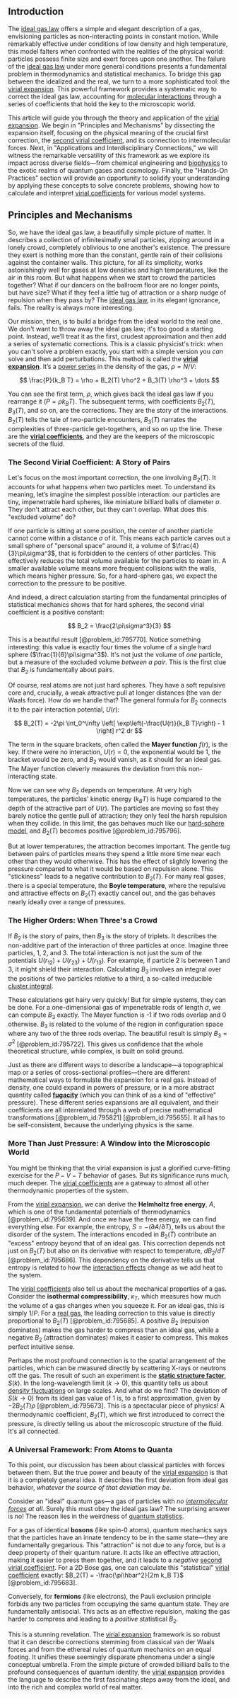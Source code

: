 ## Introduction
The [ideal gas law](@article_id:146263) offers a simple and elegant description of a gas, envisioning particles as non-interacting points in constant motion. While remarkably effective under conditions of low density and high temperature, this model falters when confronted with the realities of the physical world: particles possess finite size and exert forces upon one another. The failure of the [ideal gas law](@article_id:146263) under more general conditions presents a fundamental problem in thermodynamics and statistical mechanics. To bridge this gap between the idealized and the real, we turn to a more sophisticated tool: the [virial expansion](@article_id:144348). This powerful framework provides a systematic way to correct the ideal gas law, accounting for [molecular interactions](@article_id:263273) through a series of coefficients that hold the key to the microscopic world.

This article will guide you through the theory and application of the [virial expansion](@article_id:144348). We begin in "Principles and Mechanisms" by dissecting the expansion itself, focusing on the physical meaning of the crucial first correction, the [second virial coefficient](@article_id:141270), and its connection to intermolecular forces. Next, in "Applications and Interdisciplinary Connections," we will witness the remarkable versatility of this framework as we explore its impact across diverse fields—from chemical engineering and [biophysics](@article_id:154444) to the exotic realms of quantum gases and cosmology. Finally, the "Hands-On Practices" section will provide an opportunity to solidify your understanding by applying these concepts to solve concrete problems, showing how to calculate and interpret [virial coefficients](@article_id:146193) for various model systems.

## Principles and Mechanisms

So, we have the ideal gas law, a beautifully simple picture of matter. It describes a collection of infinitesimally small particles, zipping around in a lonely crowd, completely oblivious to one another's existence. The pressure they exert is nothing more than the constant, gentle rain of their collisions against the container walls. This picture, for all its simplicity, works astonishingly well for gases at low densities and high temperatures, like the air in this room. But what happens when we start to crowd the particles together? What if our dancers on the ballroom floor are no longer points, but have size? What if they feel a little tug of attraction or a sharp nudge of repulsion when they pass by? The [ideal gas law](@article_id:146263), in its elegant ignorance, fails. The reality is always more interesting.

Our mission, then, is to build a bridge from the ideal world to the real one. We don't want to throw away the ideal gas law; it's too good a starting point. Instead, we’ll treat it as the first, crudest approximation and then add a series of systematic corrections. This is a classic physicist's trick: when you can't solve a problem exactly, you start with a simple version you *can* solve and then add perturbations. This method is called the **[virial expansion](@article_id:144348)**. It’s a [power series](@article_id:146342) in the density of the gas, $\rho = N/V$:

$$
\frac{P}{k_B T} = \rho + B_2(T) \rho^2 + B_3(T) \rho^3 + \dots
$$

You can see the first term, $\rho$, which gives back the ideal gas law if you rearrange it ($P = \rho k_B T$). The subsequent terms, with coefficients $B_2(T)$, $B_3(T)$, and so on, are the corrections. They are the story of the interactions. $B_2(T)$ tells the tale of two-particle encounters, $B_3(T)$ narrates the complexities of three-particle get-togethers, and so on up the line. These are the **[virial coefficients](@article_id:146193)**, and they are the keepers of the microscopic secrets of the fluid.

### The Second Virial Coefficient: A Story of Pairs

Let's focus on the most important correction, the one involving $B_2(T)$. It accounts for what happens when two particles meet. To understand its meaning, let’s imagine the simplest possible interaction: our particles are tiny, impenetrable hard spheres, like miniature billiard balls of diameter $\sigma$. They don't attract each other, but they can't overlap. What does this "excluded volume" do?

If one particle is sitting at some position, the center of another particle cannot come within a distance $\sigma$ of it. This means each particle carves out a small sphere of "personal space" around it, a volume of $\frac{4}{3}\pi\sigma^3$, that is forbidden to the centers of other particles. This effectively reduces the total volume available for the particles to roam in. A smaller available volume means more frequent collisions with the walls, which means higher pressure. So, for a hard-sphere gas, we expect the correction to the pressure to be positive.

And indeed, a direct calculation starting from the fundamental principles of statistical mechanics shows that for hard spheres, the second virial coefficient is a positive constant:

$$
B_2 = \frac{2\pi\sigma^3}{3}
$$

This is a beautiful result [@problem_id:795770]. Notice something interesting: this value is exactly four times the volume of a single hard sphere ($\frac{1}{6}\pi\sigma^3$). It's not just the volume of *one* particle, but a measure of the excluded volume *between a pair*. This is the first clue that $B_2$ is fundamentally about pairs.

Of course, real atoms are not just hard spheres. They have a soft repulsive core and, crucially, a weak attractive pull at longer distances (the van der Waals force). How do we handle that? The general formula for $B_2$ connects it to the pair interaction potential, $U(r)$:

$$
B_2(T) = -2\pi \int_0^\infty \left[ \exp\left(-\frac{U(r)}{k_B T}\right) - 1 \right] r^2 dr
$$

The term in the square brackets, often called the **Mayer function** $f(r)$, is the key. If there were no interaction, $U(r) = 0$, the exponential would be 1, the bracket would be zero, and $B_2$ would vanish, as it should for an ideal gas. The Mayer function cleverly measures the deviation from this non-interacting state.

Now we can see why $B_2$ depends on temperature. At very high temperatures, the particles' kinetic energy ($k_B T$) is huge compared to the depth of the attractive part of $U(r)$. The particles are moving so fast they barely notice the gentle pull of attraction; they only feel the harsh repulsion when they collide. In this limit, the gas behaves much like our [hard-sphere model](@article_id:145048), and $B_2(T)$ becomes positive [@problem_id:795796].

But at lower temperatures, the attraction becomes important. The gentle tug between pairs of particles means they spend a little more time near each other than they would otherwise. This has the effect of slightly lowering the pressure compared to what it would be based on repulsion alone. This "stickiness" leads to a negative contribution to $B_2(T)$. For many real gases, there is a special temperature, the **Boyle temperature**, where the repulsive and attractive effects on $B_2(T)$ exactly cancel out, and the gas behaves nearly ideally over a range of pressures.

### The Higher Orders: When Three's a Crowd

If $B_2$ is the story of pairs, then $B_3$ is the story of triplets. It describes the non-additive part of the interaction of three particles at once. Imagine three particles, 1, 2, and 3. The total interaction is not just the sum of the potentials $U(r_{12}) + U(r_{23}) + U(r_{13})$. For example, if particle 2 is between 1 and 3, it might shield their interaction. Calculating $B_3$ involves an integral over the positions of two particles relative to a third, a so-called irreducible [cluster integral](@article_id:161384).

These calculations get hairy very quickly! But for simple systems, they can be done. For a one-dimensional gas of impenetrable rods of length $\sigma$, we can compute $B_3$ exactly. The Mayer function is -1 if two rods overlap and 0 otherwise. $B_3$ is related to the volume of the region in configuration space where any two of the three rods overlap. The beautiful result is simply $B_3 = \sigma^2$ [@problem_id:795722]. This gives us confidence that the whole theoretical structure, while complex, is built on solid ground.

Just as there are different ways to describe a landscape—a topographical map or a series of cross-sectional profiles—there are different mathematical ways to formulate the expansion for a real gas. Instead of density, one could expand in powers of pressure, or in a more abstract quantity called **[fugacity](@article_id:136040)** (which you can think of as a kind of "effective" pressure). These different series expansions are all equivalent, and their coefficients are all interrelated through a web of precise mathematical transformations [@problem_id:795821] [@problem_id:795655]. It all has to be self-consistent, because the underlying physics is the same.

### More Than Just Pressure: A Window into the Microscopic World

You might be thinking that the virial expansion is just a glorified curve-fitting exercise for the $P-V-T$ behavior of gases. But its significance runs much, much deeper. The [virial coefficients](@article_id:146193) are a gateway to almost all other thermodynamic properties of the system.

From the [virial expansion](@article_id:144348), we can derive the **Helmholtz free energy**, $A$, which is one of the fundamental potentials of thermodynamics [@problem_id:795639]. And once we have the free energy, we can find everything else. For example, the entropy, $S = -(\partial A / \partial T)$, tells us about the disorder of the system. The interactions encoded in $B_2(T)$ contribute an "excess" entropy beyond that of an ideal gas. This correction depends not just on $B_2(T)$ but also on its derivative with respect to temperature, $dB_2/dT$ [@problem_id:795686]. This dependency on the derivative tells us that entropy is related to how the [interaction effects](@article_id:176282) change as we add heat to the system.

The [virial coefficients](@article_id:146193) also tell us about the mechanical properties of a gas. Consider the **isothermal compressibility**, $\kappa_T$, which measures how much the volume of a gas changes when you squeeze it. For an ideal gas, this is simply $1/P$. For a [real gas](@article_id:144749), the leading correction to this value is directly proportional to $B_2(T)$ [@problem_id:795685]. A positive $B_2$ (repulsion dominates) makes the gas harder to compress than an ideal gas, while a negative $B_2$ (attraction dominates) makes it easier to compress. This makes perfect intuitive sense.

Perhaps the most profound connection is to the spatial arrangement of the particles, which can be measured directly by scattering X-rays or neutrons off the gas. The result of such an experiment is the **[static structure factor](@article_id:141188)**, $S(k)$. In the long-wavelength limit ($k \to 0$), this quantity tells us about [density fluctuations](@article_id:143046) on large scales. And what do we find? The deviation of $S(k \to 0)$ from its ideal gas value of 1 is, to a first approximation, given by $-2B_2(T)\rho$ [@problem_id:795673]. This is a spectacular piece of physics! A thermodynamic coefficient, $B_2(T)$, which we first introduced to correct the pressure, is directly telling us about the microscopic structure of the fluid. It's all connected.

### A Universal Framework: From Atoms to Quanta

To this point, our discussion has been about classical particles with forces between them. But the true power and beauty of the [virial expansion](@article_id:144348) is that it is a completely general idea. It describes the first deviation from ideal gas behavior, *whatever the source of that deviation may be*.

Consider an "ideal" quantum gas—a gas of particles with *no [intermolecular forces](@article_id:141291) at all*. Surely this must obey the ideal gas law? The surprising answer is no! The reason lies in the weirdness of [quantum statistics](@article_id:143321).

For a gas of identical **bosons** (like spin-0 atoms), quantum mechanics says that the particles have an innate tendency to be in the same state—they are fundamentally gregarious. This "attraction" is not due to any force, but is a deep property of their quantum nature. It acts like an effective attraction, making it easier to press them together, and it leads to a *negative* [second virial coefficient](@article_id:141270). For a 2D Bose gas, one can calculate this "statistical" [virial coefficient](@article_id:159693) exactly: $B_2(T) = -\frac{\pi\hbar^2}{2m k_B T}$ [@problem_id:795683].

Conversely, for **fermions** (like electrons), the Pauli exclusion principle forbids any two particles from occupying the same quantum state. They are fundamentally antisocial. This acts as an effective repulsion, making the gas harder to compress and leading to a *positive* statistical $B_2$.

This is a stunning revelation. The [virial expansion](@article_id:144348) framework is so robust that it can describe corrections stemming from classical van der Waals forces and from the ethereal rules of quantum mechanics on an equal footing. It unifies these seemingly disparate phenomena under a single conceptual umbrella. From the simple picture of crowded billiard balls to the profound consequences of quantum identity, the [virial expansion](@article_id:144348) provides the language to describe the first fascinating steps away from the ideal, and into the rich and complex world of real matter.